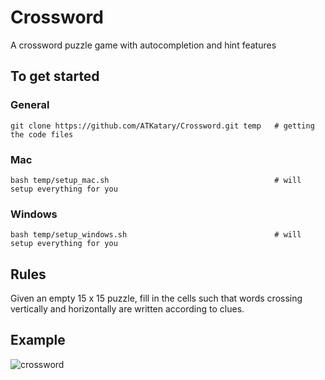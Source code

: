 # Crossword
A crossword puzzle game with autocompletion and hint features
## To get started
### General
```
git clone https://github.com/ATKatary/Crossword.git temp   # getting the code files
```
### Mac
```
bash temp/setup_mac.sh                                     # will setup everything for you
```
### Windows
```
bash temp/setup_windows.sh                                 # will setup everything for you
```
## Rules
Given an empty 15 x 15 puzzle, fill in the cells such that words crossing vertically and horizontally are written according to clues.
## Example
![crossword](https://user-images.githubusercontent.com/99296689/170939472-c87fa680-a8e8-4c46-88c2-8ec8cd544769.png)
